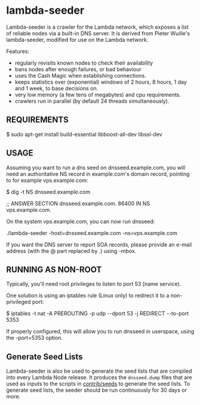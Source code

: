 lambda-seeder
==============

Lambda-seeder is a crawler for the Lambda network, which exposes a list
of reliable nodes via a built-in DNS server. It is derived from Pieter Wuille's
lambda-seeder, modified for use on the Lambda network.

Features:

* regularly revisits known nodes to check their availability
* bans nodes after enough failures, or bad behaviour
* uses the Cash Magic when establishing connections.
* keeps statistics over (exponential) windows of 2 hours, 8 hours,
  1 day and 1 week, to base decisions on.
* very low memory (a few tens of megabytes) and cpu requirements.
* crawlers run in parallel (by default 24 threads simultaneously).

REQUIREMENTS
------------

$ sudo apt-get install build-essential libboost-all-dev libssl-dev

USAGE
-----

Assuming you want to run a dns seed on dnsseed.example.com, you will
need an authoritative NS record in example.com's domain record, pointing
to for example vps.example.com:

$ dig -t NS dnsseed.example.com

;; ANSWER SECTION
dnsseed.example.com.   86400    IN      NS     vps.example.com.

On the system vps.example.com, you can now run dnsseed:

./lambda-seeder -host=dnsseed.example.com -ns=vps.example.com

If you want the DNS server to report SOA records, please provide an
e-mail address (with the @ part replaced by .) using -mbox.

RUNNING AS NON-ROOT
-------------------

Typically, you'll need root privileges to listen to port 53 (name service).

One solution is using an iptables rule (Linux only) to redirect it to
a non-privileged port:

$ iptables -t nat -A PREROUTING -p udp --dport 53 -j REDIRECT --to-port 5353

If properly configured, this will allow you to run dnsseed in userspace, using
the -port=5353 option.

Generate Seed Lists
-------------------

Lambda-seeder is also be used to generate the seed lists that are compiled
into every Lambda Node release. It produces the `dnsseed.dump` files that are
used as inputs to the scripts in [contrib/seeds](/contrib/seeds) to generate
the seed lists. To generate seed lists, the seeder should be run continuously
for 30 days or more.
